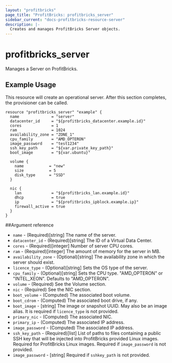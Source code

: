 ```yaml
---
layout: "profitbricks"
page_title: "ProfitBricks: profitbricks_server"
sidebar_current: "docs-profitbricks-resource-server"
description: |-
  Creates and manages ProfitBricks Server objects.
---
```


# profitbricks\_server

Manages a Server on ProfitBricks.

## Example Usage

This resource will create an operational server. After this section completes, the provisioner can be called.

```hcl
resource "profitbricks_server" "example" {
  name              = "server"
  datacenter_id     = "${profitbricks_datacenter.example.id}"
  cores             = 1
  ram               = 1024
  availability_zone = "ZONE_1"
  cpu_family        = "AMD_OPTERON"
  image_password    = "test1234"
  ssh_key_path      = "${var.private_key_path}"
  boot_image        = "${var.ubuntu}"

  volume {
    name           = "new"
    size           = 5
    disk_type      = "SSD"
  }

  nic {
    lan             = "${profitbricks_lan.example.id}"
    dhcp            = true
    ip              = "${profitbricks_ipblock.example.ip}"
    firewall_active = true
  }
}
```

##Argument reference

* `name` - (Required)[string] The name of the server.
* `datacenter_id` - (Required)[string] The ID of a Virtual Data Center.
* `cores` - (Required)[integer] Number of server CPU cores.
* `ram` - (Required)[integer] The amount of memory for the server in MB.
* `availability_zone` - (Optional)[string] The availability zone in which the server should exist.
* `licence_type` - (Optional)[string] Sets the OS type of the server.
* `cpu_family` - (Optional)[string] Sets the CPU type. "AMD_OPTERON" or "INTEL_XEON". Defaults to "AMD_OPTERON".
* `volume` -  (Required) See the Volume section.
* `nic` - (Required) See the NIC section.
* `boot_volume` - (Computed) The associated boot volume.
* `boot_cdrom` - (Computed) The associated boot drive, if any.
* `boot_image` - [string] The image or snapshot UUID. May also be an image alias. It is required if `licence_type` is not provided.
* `primary_nic` - (Computed) The associated NIC.
* `primary_ip` - (Computed) The associated IP address.
* `image_password` - (Computed) The associated IP address.
* `ssh_key_path` -  (Required)[list] List of paths to files containing a public SSH key that will be injected into ProfitBricks provided Linux images. Required for ProfitBricks Linux images. Required if `image_password` is not provided.
* `image_password` - [string] Required if `sshkey_path` is not provided.
